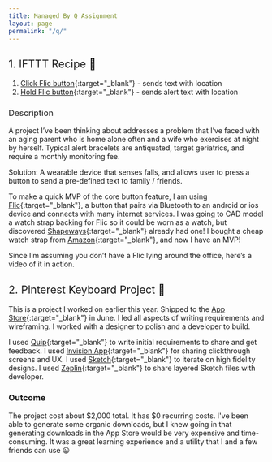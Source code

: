 ```yaml
---
title: Managed By Q Assignment
layout: page
permalink: "/q/"
---
```

## <span style="font-weight: normal;">1\. IFTTT Recipe 📱</span>

1.  [Click Flic button](https://ifttt.com/applets/44303349d-if-you-click-flic-then-share-location-in-sms){:target="_blank"} - sends text with location
2.  [Hold Flic button](https://ifttt.com/applets/44350944d-if-you-hold-flic-then-send-an-alert-sms-with-location){:target="_blank"} - sends alert text with location

### <span style="font-weight: normal;">Description</span>

A project I’ve been thinking about addresses a problem that I’ve faced with an aging parent who is home alone often and a wife who exercises at night by herself. Typical alert bracelets are antiquated, target geriatrics, and require a monthly monitoring fee.

Solution: A wearable device that senses falls, and allows user to press a button to send a pre-defined text to family / friends.

To make a quick MVP of the core button feature, I am using [Flic](http://flic.io){:target="_blank"}, a button that pairs via Bluetooth to an android or ios device and connects with many internet services. I was going to CAD model a watch strap backing for Flic so it could be worn as a watch, but discovered [Shapeways](http://shpws.me/LeuU){:target="_blank"} already had one! I bought a cheap watch strap from [Amazon](https://www.amazon.com/gp/product/B017CK4PAQ/ref=oh_aui_detailpage_o00_s00?ie=UTF8&psc=1){:target="_blank"}, and now I have an MVP!

Since I’m assuming you don’t have a Flic lying around the office, here’s a video of it in action.

## <span style="font-weight: normal;">2\. Pinterest Keyboard Project 📌</span>

This is a project I worked on earlier this year. Shipped to the [App Store](http://pinkyapp.com){:target="_blank"} in June. I led all aspects of writing requirements and wireframing. I worked with a designer to polish and a developer to build.

I used [Quip](https://quip.com/wBAaA8msyPoN){:target="_blank"} to write initial requirements to share and get feedback. I used [Invision App](https://invis.io/M957BYD8V){:target="_blank"} for sharing clickthrough screens and UX. I used [Sketch](https://sketch.cloud/s/RWOy/p/onboarding){:target="_blank"} to iterate on high fidelity designs. I used [Zeplin](https://scene.zeplin.io/project/56d88a9e32057a3d4cde4666){:target="_blank"} to share layered Sketch files with developer.

### Outcome

The project cost about $2,000 total. It has $0 recurring costs. I've been able to generate some organic downloads, but I knew going in that generating downloads in the App Store would be very expensive and time-consuming. It was a great learning experience and a utility that I and a few friends can use 😀